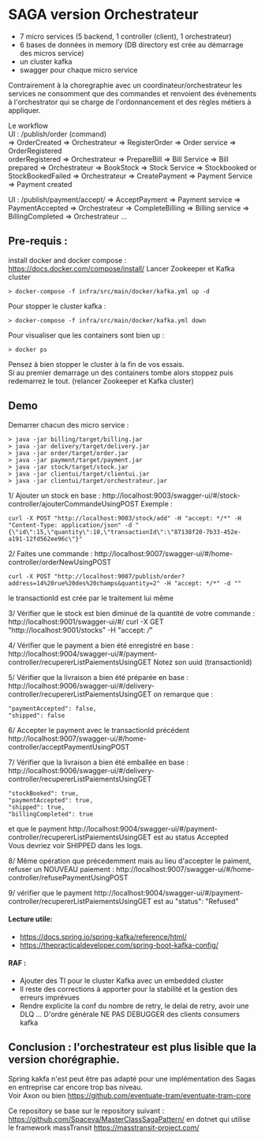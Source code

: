 # SAGA version Orchestrateur 
- 7 micro services (5 backend, 1 controller (client), 1 orchestrateur)
- 6 bases de données in memory (DB directory est crée au démarrage des micros service)  
- un cluster kafka
- swagger pour chaque micro service

Contrairement à la choregraphie avec un coordinateur/orchestrateur les services 
ne consomment que des commandes et renvoient des évènements à l'orchestrator 
qui se charge de l'ordonnancement et des règles métiers à appliquer.  

Le workflow  
 UI : /publish/order (command)   
 => OrderCreated => Orchestrateur => RegisterOrder => Order service => OrderRegistered  
 orderRegistered 
 => Orchestrateur => PrepareBill => Bill Service => Bill prepared
 => Orchestrateur => BookStock => Stock Service => Stockbooked or StockBookedFailed
 => Orchestrateur => CreatePayment => Payment Service => Payment created
 
 UI : /publish/payment/accept/ => AcceptPayment
 => Payment service => PaymentAccepted
 => Orchestrateur => CompleteBilling
 => Billing service => BillingCompleted
 => Orchestrateur 
...

## Pre-requis : 
install docker and docker compose :  
https://docs.docker.com/compose/install/
Lancer Zookeeper et Kafka cluster  
```
> docker-compose -f infra/src/main/docker/kafka.yml up -d
```

Pour stopper le cluster kafka :
```
> docker-compose -f infra/src/main/docker/kafka.yml down
```
Pour visualiser que les containers sont bien up :
```
> docker ps
```

Pensez à bien stopper le cluster à la fin de vos essais.  
Si au premier demarrage un des containers tombe alors stoppez puis redemarrez le tout. 
(relancer Zookeeper et Kafka cluster)

## Demo
Demarrer chacun des micro service :
```
> java -jar billing/target/billing.jar
> java -jar delivery/target/delivery.jar
> java -jar order/target/order.jar
> java -jar payment/target/payment.jar
> java -jar stock/target/stock.jar
> java -jar clientui/target/clientui.jar
> java -jar clientui/target/orchestrateur.jar
```
 
1/ Ajouter un stock en base :
http://localhost:9003/swagger-ui/#/stock-controller/ajouterCommandeUsingPOST
Exemple :
```
curl -X POST "http://localhost:9003/stock/add" -H "accept: */*" -H "Content-Type: application/json" -d "{\"id\":15,\"quantity\":10,\"transactionId\":\"87138f20-7b33-452e-a191-12fd562ee96c\"}"
```

  
2/ Faites une commande : 
http://localhost:9007/swagger-ui/#/home-controller/orderNewUsingPOST
```
curl -X POST "http://localhost:9007/publish/order?address=14%20rue%20des%20champs&quantity=2" -H "accept: */*" -d ""
```
le transactionId est crée par le traitement lui même

3/ Vérifier que le stock est bien diminué de la quantité de votre commande :
http://localhost:9001/swagger-ui/#/
curl -X GET "http://localhost:9001/stocks" -H "accept: */*"

4/ Vérifier que le payment a bien été enregistré en base :
http://localhost:9004/swagger-ui/#/payment-controller/recupererListPaiementsUsingGET 
Notez son uuid (transactionId)
 
5/ Vérifier que la livraison a bien été préparée en base :
http://localhost:9006/swagger-ui/#/delivery-controller/recupererListPaiementsUsingGET
on remarque que :
```
"paymentAccepted": false,
"shipped": false  
```
6/ Accepter le payment avec le transactionId précédent
http://localhost:9007/swagger-ui/#/home-controller/acceptPaymentUsingPOST 
 
7/ Vérifier que la livraison a bien été emballée en base :
http://localhost:9006/swagger-ui/#/delivery-controller/recupererListPaiementsUsingGET
```
"stockBooked": true,
"paymentAccepted": true,
"shipped": true,
"billingCompleted": true
```
et que le payment http://localhost:9004/swagger-ui/#/payment-controller/recupererListPaiementsUsingGET 
est au status Accepted  
Vous devriez voir SHIPPED dans les logs.


8/ Même opération que précedemment mais au lieu d'accepter le paiment, refuser un NOUVEAU paiement :
http://localhost:9007/swagger-ui/#/home-controller/refusePaymentUsingPOST 

9/ vérifier que le payment http://localhost:9004/swagger-ui/#/payment-controller/recupererListPaiementsUsingGET
 est au "status": "Refused"

#### Lecture utile: 
- https://docs.spring.io/spring-kafka/reference/html/  
- https://thepracticaldeveloper.com/spring-boot-kafka-config/

#### RAF : 
- Ajouter des TI pour le cluster Kafka avec un embedded cluster 
- Il reste des corrections à apporter pour la stabilité et la gestion des erreurs imprévues  
- Rendre explicite la conf du nombre de retry, le delai de retry, avoir une DLQ ...
D'ordre générale NE PAS DEBUGGER des clients consumers kafka

## Conclusion : l'orchestrateur est plus lisible que la version chorégraphie.  
Spring kakfa n'est peut être pas adapté pour une implémentation des Sagas en entreprise car 
encore trop bas niveau.  
Voir Axon ou bien https://github.com/eventuate-tram/eventuate-tram-core

Ce repository se base sur le repository suivant :  
https://github.com/Spaceva/MasterClassSagaPattern/ en dotnet qui utilise 
le framework massTransit https://masstransit-project.com/




